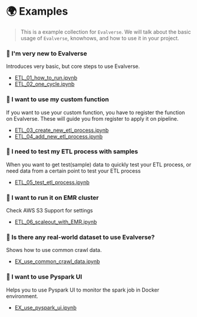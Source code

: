 # 🌍 Examples
> This is a example collection for `Evalverse`. We will talk about the basic usage of `Evalverse`, knowhows, and how to use it in your project.


### 🙋  I'm very new to Evalverse
Introduces very basic, but core steps to use Evalverse.

- [ETL_01_how_to_run.ipynb](https://github.com/UpstageAI/Evalverse/blob/main/examples/etl/ETL_01_how_to_run.ipynb)
- [ETL_02_one_cycle.ipynb](https://github.com/UpstageAI/Evalverse/blob/main/examples/etl/ETL_02_one_cycle.ipynb)

### 🙋 I want to use my custom function
If you want to use your custom function, you have to register the function on Evalverse. These will guide you from register to apply it on pipeline.

- [ETL_03_create_new_etl_process.ipynb](https://github.com/UpstageAI/Evalverse/blob/main/examples/etl/ETL_03_create_new_etl_process.ipynb)
- [ETL_04_add_new_etl_process.ipynb](https://github.com/UpstageAI/Evalverse/blob/main/examples/etl/ETL_04_add_new_etl_process.ipynb)

### 🙋 I need to test my ETL process with samples
When you want to get test(sample) data to quickly test your ETL process, or need data from a certain point to test your ETL process

- [ETL_05_test_etl_process.ipynb](https://github.com/UpstageAI/Evalverse/blob/main/examples/etl/ETL_05_test_etl_process.ipynb)


### 🙋 I want to run it on EMR cluster

Check AWS S3 Support for settings
- [ETL_06_scaleout_with_EMR.ipynb](https://github.com/UpstageAI/Evalverse/blob/main/examples/etl/ETL_06_scaleout_with_EMR.ipynb)

### 🙋 Is there any real-world dataset to use Evalverse?
Shows how to use common crawl data.

- [EX_use_common_crawl_data.ipynb](https://github.com/UpstageAI/Evalverse/blob/main/examples/etl/EX_use_common_crawl_data.ipynb)

### 🙋 I want to use Pyspark UI
Helps you to use Pyspark UI to monitor the spark job in Docker environment.

- [EX_use_pyspark_ui.ipynb](https://github.com/UpstageAI/Evalverse/blob/main/examples/etl/EX_use_pyspark_ui.ipynb)


